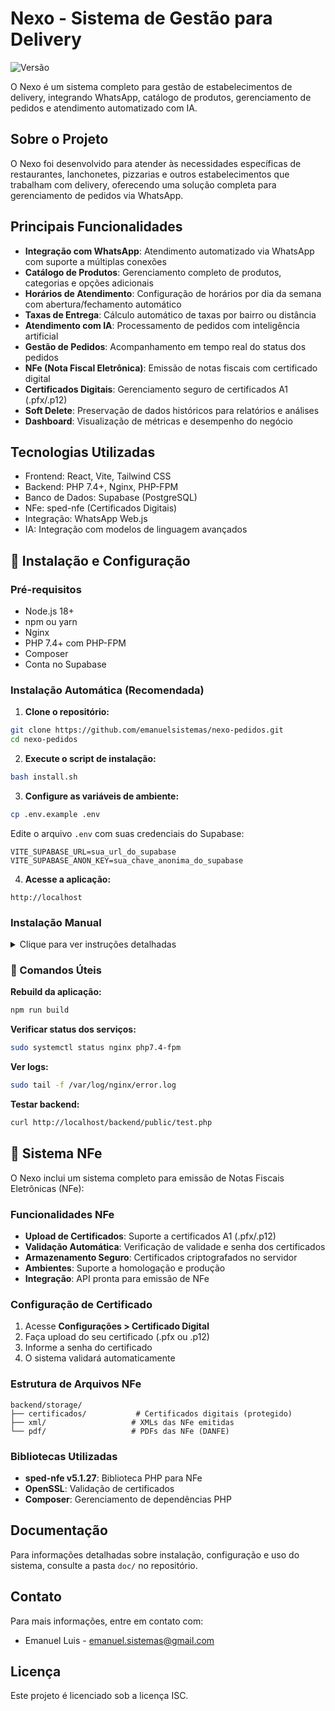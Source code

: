 # Nexo - Sistema de Gestão para Delivery

![Versão](https://img.shields.io/badge/versão-1.0.0-blue.svg)

O Nexo é um sistema completo para gestão de estabelecimentos de delivery, integrando WhatsApp, catálogo de produtos, gerenciamento de pedidos e atendimento automatizado com IA.

## Sobre o Projeto

O Nexo foi desenvolvido para atender às necessidades específicas de restaurantes, lanchonetes, pizzarias e outros estabelecimentos que trabalham com delivery, oferecendo uma solução completa para gerenciamento de pedidos via WhatsApp.

## Principais Funcionalidades

- **Integração com WhatsApp**: Atendimento automatizado via WhatsApp com suporte a múltiplas conexões
- **Catálogo de Produtos**: Gerenciamento completo de produtos, categorias e opções adicionais
- **Horários de Atendimento**: Configuração de horários por dia da semana com abertura/fechamento automático
- **Taxas de Entrega**: Cálculo automático de taxas por bairro ou distância
- **Atendimento com IA**: Processamento de pedidos com inteligência artificial
- **Gestão de Pedidos**: Acompanhamento em tempo real do status dos pedidos
- **NFe (Nota Fiscal Eletrônica)**: Emissão de notas fiscais com certificado digital
- **Certificados Digitais**: Gerenciamento seguro de certificados A1 (.pfx/.p12)
- **Soft Delete**: Preservação de dados históricos para relatórios e análises
- **Dashboard**: Visualização de métricas e desempenho do negócio

## Tecnologias Utilizadas

- Frontend: React, Vite, Tailwind CSS
- Backend: PHP 7.4+, Nginx, PHP-FPM
- Banco de Dados: Supabase (PostgreSQL)
- NFe: sped-nfe (Certificados Digitais)
- Integração: WhatsApp Web.js
- IA: Integração com modelos de linguagem avançados

## 🚀 Instalação e Configuração

### Pré-requisitos
- Node.js 18+
- npm ou yarn
- Nginx
- PHP 7.4+ com PHP-FPM
- Composer
- Conta no Supabase

### Instalação Automática (Recomendada)

1. **Clone o repositório:**
```bash
git clone https://github.com/emanuelsistemas/nexo-pedidos.git
cd nexo-pedidos
```

2. **Execute o script de instalação:**
```bash
bash install.sh
```

3. **Configure as variáveis de ambiente:**
```bash
cp .env.example .env
```

Edite o arquivo `.env` com suas credenciais do Supabase:
```env
VITE_SUPABASE_URL=sua_url_do_supabase
VITE_SUPABASE_ANON_KEY=sua_chave_anonima_do_supabase
```

4. **Acesse a aplicação:**
```
http://localhost
```

### Instalação Manual

<details>
<summary>Clique para ver instruções detalhadas</summary>

1. **Clone o repositório:**
```bash
git clone https://github.com/emanuelsistemas/nexo-pedidos.git
cd nexo-pedidos
```

2. **Instale as dependências:**
```bash
# Frontend
npm install

# Backend
cd backend
composer install
cd ..
```

3. **Configure o servidor web (Ubuntu/Debian):**
```bash
# Instalar dependências
sudo apt update
sudo apt install -y nginx php7.4-fpm php7.4-cli php7.4-xml php7.4-mbstring php7.4-curl php7.4-zip php7.4-gd php7.4-json php7.4-soap

# Configurar Nginx
sudo cp backend/nginx-production.conf /etc/nginx/sites-available/nexo-backend
sudo ln -sf /etc/nginx/sites-available/nexo-backend /etc/nginx/sites-enabled/
sudo rm -f /etc/nginx/sites-enabled/default

# Configurar permissões
sudo chmod -R 755 $(pwd)
sudo chown -R www-data:www-data backend/storage
sudo chmod -R 700 backend/storage/certificados

# Iniciar serviços
sudo nginx -t
sudo systemctl restart nginx php7.4-fpm
sudo systemctl enable nginx php7.4-fpm
```

4. **Build e deploy:**
```bash
npm run build
```

</details>

### 🔧 Comandos Úteis

**Rebuild da aplicação:**
```bash
npm run build
```

**Verificar status dos serviços:**
```bash
sudo systemctl status nginx php7.4-fpm
```

**Ver logs:**
```bash
sudo tail -f /var/log/nginx/error.log
```

**Testar backend:**
```bash
curl http://localhost/backend/public/test.php
```

## 📄 Sistema NFe

O Nexo inclui um sistema completo para emissão de Notas Fiscais Eletrônicas (NFe):

### Funcionalidades NFe
- **Upload de Certificados**: Suporte a certificados A1 (.pfx/.p12)
- **Validação Automática**: Verificação de validade e senha dos certificados
- **Armazenamento Seguro**: Certificados criptografados no servidor
- **Ambientes**: Suporte a homologação e produção
- **Integração**: API pronta para emissão de NFe

### Configuração de Certificado
1. Acesse **Configurações > Certificado Digital**
2. Faça upload do seu certificado (.pfx ou .p12)
3. Informe a senha do certificado
4. O sistema validará automaticamente

### Estrutura de Arquivos NFe
```
backend/storage/
├── certificados/           # Certificados digitais (protegido)
├── xml/                   # XMLs das NFe emitidas
└── pdf/                   # PDFs das NFe (DANFE)
```

### Bibliotecas Utilizadas
- **sped-nfe v5.1.27**: Biblioteca PHP para NFe
- **OpenSSL**: Validação de certificados
- **Composer**: Gerenciamento de dependências PHP

## Documentação

Para informações detalhadas sobre instalação, configuração e uso do sistema, consulte a pasta `doc/` no repositório.

## Contato

Para mais informações, entre em contato com:
- Emanuel Luis - [emanuel.sistemas@gmail.com](mailto:emanuel.sistemas@gmail.com)

## Licença

Este projeto é licenciado sob a licença ISC.
